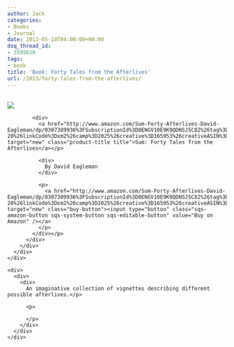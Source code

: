 ```yaml
---
author: Jack
categories:
- Books
- Journal
date: 2013-05-10T04:00:00+00:00
dsq_thread_id:
- 3595610
tags:
- book
title: 'Book: Forty Tales from the Afterlives'
url: /2013/forty-tales-from-the-afterlives/
---
```


<div>
  <div>
    <div>
      <div>
        <div>
          <div>
            <div>
              <a href="http://www.amazon.com/Sum-Forty-Afterlives-David-Eagleman/dp/0307389936%3FSubscriptionId%3D0ENGV10E9K9QDNSJ5C82%26tag%3Djackbaty-20%26linkCode%3Dxm2%26camp%3D2025%26creative%3D165953%26creativeASIN%3D0307389936" target="new"><br /> <img src="https://ecx.images-amazon.com/images/I/41P--cAgKBL.jpg" /><br /> </a>
            </div>
            
            <div>
              <a href="http://www.amazon.com/Sum-Forty-Afterlives-David-Eagleman/dp/0307389936%3FSubscriptionId%3D0ENGV10E9K9QDNSJ5C82%26tag%3Djackbaty-20%26linkCode%3Dxm2%26camp%3D2025%26creative%3D165953%26creativeASIN%3D0307389936" target="new" class="product-title title">Sum: Forty Tales from the Afterlives</a></p> 
              
              <div>
                By David Eagleman
              </div>
              
              <p>
                <a href="http://www.amazon.com/Sum-Forty-Afterlives-David-Eagleman/dp/0307389936%3FSubscriptionId%3D0ENGV10E9K9QDNSJ5C82%26tag%3Djackbaty-20%26linkCode%3Dxm2%26camp%3D2025%26creative%3D165953%26creativeASIN%3D0307389936" target="new" class="buy-button"><input type="button" class="sqs-amazon-button sqs-system-button sqs-editable-button" value="Buy on Amazon" /></a>
              </p>
            </div></p>
          </div>
        </div>
      </div>
    </div>
    
    <div>
      <div>
        <div>
          An imaginative collection of vignettes describing different possible afterlives.</p> 
          
          <p>
             
          </p>
        </div>
      </div>
    </div>
  </div>
</div>